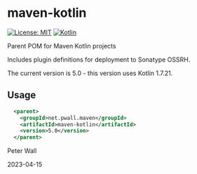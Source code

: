 # maven-kotlin

[![License: MIT](https://img.shields.io/badge/License-MIT-yellow.svg)](https://opensource.org/licenses/MIT)
[![Kotlin](https://img.shields.io/static/v1?label=Kotlin&message=v1.7.21&color=7f52ff&logo=kotlin&logoColor=7f52ff)](https://github.com/JetBrains/kotlin/releases/tag/v1.7.21)

Parent POM for Maven Kotlin projects

Includes plugin definitions for deployment to Sonatype OSSRH.

The current version is 5.0 - this version uses Kotlin 1.7.21.

## Usage

```xml
  <parent>
    <groupId>net.pwall.maven</groupId>
    <artifactId>maven-kotlin</artifactId>
    <version>5.0</version>
  </parent>
```

Peter Wall

2023-04-15
